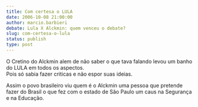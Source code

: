 ```yaml
---
title: Com certesa o LULA
date: 2006-10-08 21:00:00
author: marcio.barbieri
debate: Lula X Alckmin: quem venceu o debate?
slug: com-certesa-o-lula
status: publish 
type: post
---
```


O Cretino do Alckmin alem de não saber o que tava falando levou um banho do LULA em todos os aspectos.  
Pois só sabia fazer criticas e não espor suas ideias.


Assim o povo brasileiro viu quem é o Alckmin uma pessoa que pretende fazer do Brasil o que fez com o estado de São Paulo um caus na Segurança e na Educação.


